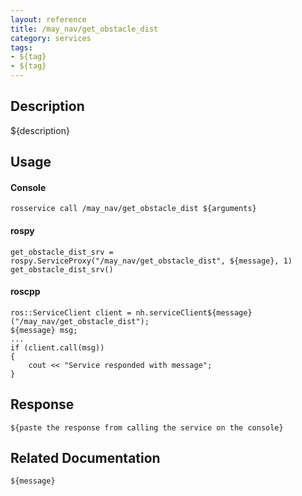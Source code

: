 ```yaml
---
layout: reference
title: /may_nav/get_obstacle_dist
category: services
tags: 
- ${tag} 
- ${tag}
---
```


## Description
${description}

## Usage
#### Console
```
rosservice call /may_nav/get_obstacle_dist ${arguments}
```

#### rospy
```
get_obstacle_dist_srv = rospy.ServiceProxy("/may_nav/get_obstacle_dist", ${message}, 1)
get_obstacle_dist_srv()
```

#### roscpp
```
ros::ServiceClient client = nh.serviceClient${message}("/may_nav/get_obstacle_dist");
${message} msg;
...
if (client.call(msg))
{
    cout << "Service responded with message";
}
```

## Response
```
${paste the response from calling the service on the console}
```

## Related Documentation
``${message}``